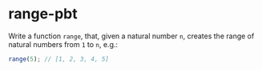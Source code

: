 # range-pbt

Write a function `range`, that, given a natural number `n`, creates the range of natural numbers from `1` to `n`, e.g.:

```typescript
range(5); // [1, 2, 3, 4, 5]
```
